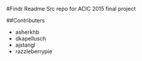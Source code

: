 #Findr Readme
Src repo for ACIC 2015 final project

##Contributers
* asherkhb
* dkapellusch
* ajstangl
* razzleberrypie
